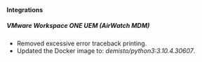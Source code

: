 
#### Integrations
##### VMware Workspace ONE UEM (AirWatch MDM)
- Removed excessive error traceback printing.
- Updated the Docker image to: *demisto/python3:3.10.4.30607*.
